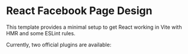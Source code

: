 # React Facebook Page Design

This template provides a minimal setup to get React working in Vite with HMR and some ESLint rules.

Currently, two official plugins are available:

